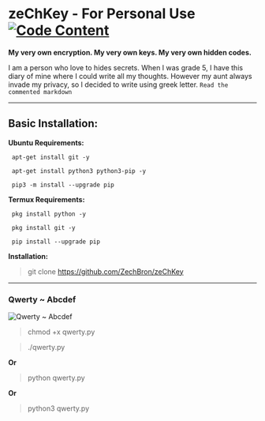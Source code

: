 # zeChKey - For Personal Use [![Code Content](https://img.shields.io/badge/Code%20Content-1-blue)](https://github.com/ZechBron)


__My very own encryption. My very own keys. My very own hidden codes.__

I am a person who love to hides secrets. When I was grade 5, I have this diary of mine where I could write all my thoughts. However my aunt always invade my privacy, so I decided to write using greek letter. <!-- Μθντικ να ακονγ μαηθλογ σαυο Ηαζελ Ροσε Μανι;θιζ ακα Αζιελ ορ Αζειλ Γαβριελ --> `Read the commented markdown` 

---

## Basic Installation:

__Ubuntu Requirements:__
```
 apt-get install git -y

 apt-get install python3 python3-pip -y

 pip3 -m install --upgrade pip
```
__Termux Requirements:__
```
 pkg install python -y

 pkg install git -y

 pip install --upgrade pip
```
__Installation:__
> git clone https://github.com/ZechBron/zeChKey

---

### Qwerty ~ Abcdef

![Qwerty ~ Abcdef](https://raw.githubusercontent.com/ZechBron/zeChKey/zeChez-Bron/20201002_202320.gif)

> chmod +x qwerty.py

> ./qwerty.py

__Or__

> python qwerty.py 

__Or__

> python3 qwerty.py

<!--![Zech Bron](https://raw.githubusercontent.com/ZechBron/zeChKey/zeChez-Bron/20201002_151708.gif)-->


